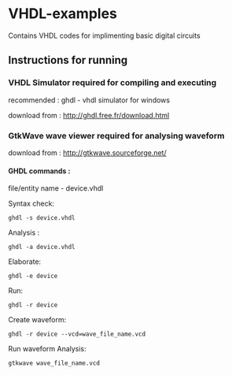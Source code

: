 # VHDL-examples
Contains VHDL codes for implimenting basic digital circuits

## Instructions for running 

### VHDL Simulator required for compiling and executing 

recommended : ghdl - vhdl simulator for windows

download from : http://ghdl.free.fr/download.html

### GtkWave wave viewer required for analysing waveform

download from : http://gtkwave.sourceforge.net/

#### GHDL commands :

file/entity name - device.vhdl

Syntax check:

    ghdl -s device.vhdl

Analysis :

    ghdl -a device.vhdl

Elaborate:

    ghdl -e device

Run:

    ghdl -r device

Create waveform:

    ghdl -r device --vcd=wave_file_name.vcd

Run waveform Analysis:

    gtkwave wave_file_name.vcd
 
